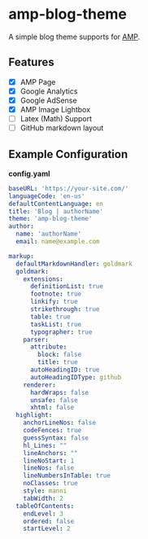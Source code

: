 # amp-blog-theme

A simple blog theme supports for [AMP](https://amp.dev/).

## Features

- [x] AMP Page
- [x] Google Analytics
- [x] Google AdSense
- [x] AMP Image Lightbox
- [ ] Latex (Math) Support
- [ ] GitHub markdown layout

## Example Configuration

**config.yaml**

```yaml
baseURL: 'https://your-site.com/'
languageCode: 'en-us'
defaultContentLanguage: en
title: 'Blog | authorName'
theme: 'amp-blog-theme'
author: 
  name: 'authorName'
  email: name@example.com

markup:
  defaultMarkdownHandler: goldmark
  goldmark:
    extensions:
      definitionList: true
      footnote: true
      linkify: true
      strikethrough: true
      table: true
      taskList: true
      typographer: true
    parser:
      attribute:
        block: false
        title: true
      autoHeadingID: true
      autoHeadingIDType: github
    renderer:
      hardWraps: false
      unsafe: false
      xhtml: false
  highlight:
    anchorLineNos: false
    codeFences: true
    guessSyntax: false
    hl_Lines: ""
    lineAnchors: ""
    lineNoStart: 1
    lineNos: false
    lineNumbersInTable: true
    noClasses: true
    style: manni
    tabWidth: 2
  tableOfContents:
    endLevel: 3
    ordered: false
    startLevel: 2
```
